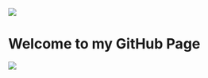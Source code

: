 <a href="https://www.devbhusal.com"><img src= "https://devbhusal.com/logo.png"/>
</a>
<h1> Welcome to my GitHub Page </h1>

<a href="https://www.linkedin.com/in/devbhusal"><img src= "https://devbhusal.com/linkedin.svg"/>
</a>